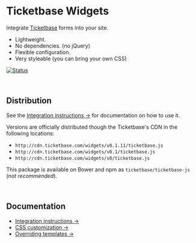 # Ticketbase Widgets

Integrate [Ticketbase](http://www.ticketbase.com) forms into your site.

 * Lightweight.
 * No dependencies. (no jQuery)
 * Flexible configuration.
 * Very styleable (you can bring your own CSS)

[![Status](http://img.shields.io/travis/ticketbase/ticketbase-js/master.svg?style=flat)](https://travis-ci.org/ticketbase/ticketbase-js "See test builds")

<br>

## Distribution

See the [Integration instructions →](docs/Integration.md) for documentation on how to use it.

Versions are officially distributed though the Ticketbase's CDN in the following locations:

- [](#version) `http://cdn.ticketbase.com/widgets/v0.1.11/ticketbase.js`
- `http://cdn.ticketbase.com/widgets/v0.1/ticketbase.js`
- `http://cdn.ticketbase.com/widgets/v0/ticketbase.js`

This package is available on Bower and npm as `ticketbase/ticketbase-js` (*not recommended*).

<br>

## Documentation

- [Integration instructions →](docs/Integration.md)
- [CSS customization →](docs/CSS_customization.md)
- [Overriding templates →](docs/Overriding_templates.md)
